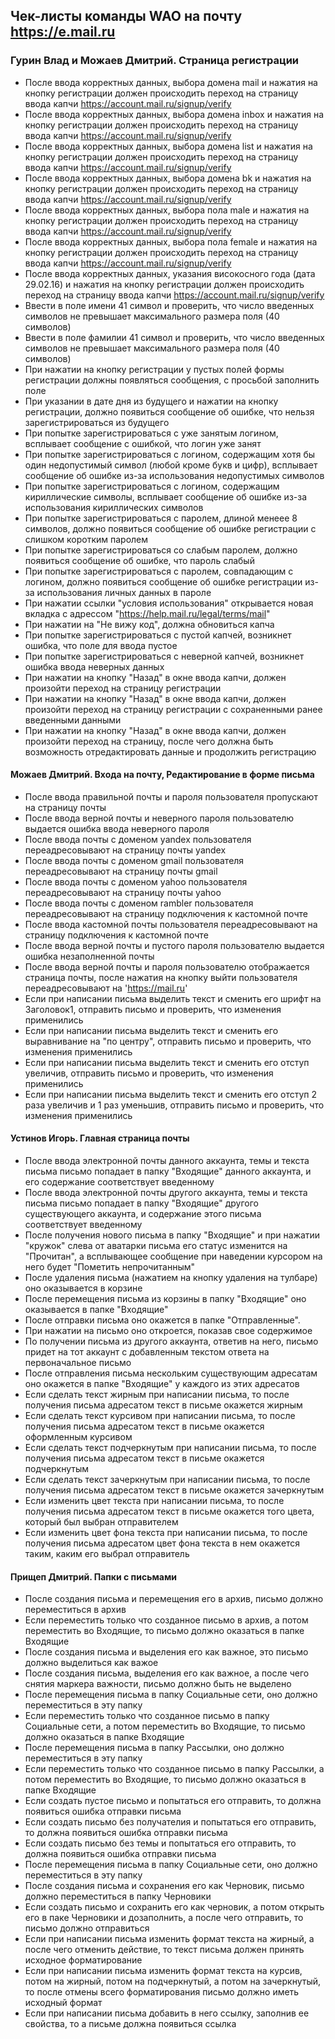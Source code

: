 ## Чек-листы команды WAO на почту https://e.mail.ru

### Гурин Влад и Можаев Дмитрий. Страница регистрации

* После ввода корректных данных, выбора домена mail и нажатия на кнопку регистрации должен происходить переход на страницу ввода капчи https://account.mail.ru/signup/verify
* После ввода корректных данных, выбора домена inbox и нажатия на кнопку регистрации должен происходить переход на страницу ввода капчи https://account.mail.ru/signup/verify
* После ввода корректных данных, выбора домена list и нажатия на кнопку регистрации должен происходить переход на страницу ввода капчи https://account.mail.ru/signup/verify
* После ввода корректных данных, выбора домена bk и нажатия на кнопку регистрации должен происходить переход на страницу ввода капчи https://account.mail.ru/signup/verify
* После ввода корректных данных, выбора пола male и нажатия на кнопку регистрации должен происходить переход на страницу ввода капчи https://account.mail.ru/signup/verify
* После ввода корректных данных, выбора пола female и нажатия на кнопку регистрации должен происходить переход на страницу ввода капчи https://account.mail.ru/signup/verify
* После ввода корректных данных, указания високосного года (дата 29.02.16) и нажатия на кнопку регистрации должен происходить переход на страницу ввода капчи https://account.mail.ru/signup/verify
* Ввести в поле имени 41 символ и проверить, что число введенных символов не превышает максимального размера поля (40 символов)
* Ввести в поле фамилии 41 символ и проверить, что число введенных символов не превышает максимального размера поля (40 символов)
* При нажатии на кнопку регистрации у пустых полей формы регистрации должны появляться сообщения, с просьбой заполнить поле
* При указании в дате дня из будущего и нажатии на кнопку регистрации, должно появиться сообщение об ошибке, что нельзя зарегистрироваться из будущего
* При попытке зарегистрироваться с уже занятым логином, всплывает сообщение с ошибкой, что логин уже занят
* При попытке зарегистрироваться с логином, содержащим хотя бы один недопустимый символ (любой кроме букв и цифр), всплывает сообщение об ошибке из-за использования недопустимых символов
* При попытке зарегистрироваться с логином, содержащим кириллические символы, всплывает сообщение об ошибке из-за использования кириллических символов
* При попытке зарегистрироваться с паролем, длиной менеее 8 символов, должно появиться сообщение об ошибке регистрации с слишком коротким паролем
* При попытке зарегистрироваться со слабым паролем, должно появиться сообщение об ошибке, что пароль слабый
* При попытке зарегистрироваться с паролем, совпадающим с логином, должно появиться сообщение об ошибке регистрации из-за использования личных данных в пароле
* При нажатии ссылки "условия использования" открывается новая вкладка с адрессом "https://help.mail.ru/legal/terms/mail"
* При нажатии на "Не вижу код", должна обновиться капча
* При попытке зарегистрироваться с пустой капчей, возникнет ошибка, что поле для ввода пустое
* При попытке зарегистрироваться с неверной капчей, возникнет ошибка ввода неверных данных
* При нажатии на кнопку "Назад" в окне ввода капчи, должен произойти переход на страницу регистрации
* При нажатии на кнопку "Назад" в окне ввода капчи, должен произойти переход на страницу регистрации с сохраненными ранее введенными данными
* При нажатии на кнопку "Назад" в окне ввода капчи, должен произойти переход на страницу, после чего должна быть возможность отредактировать данные и продолжить регистрацию

#### Можаев Дмитрий. Входа на почту, Редактирование в форме письма

* После ввода правильной почты и пароля пользователя пропускают на страницу почты
* После ввода верной почты и неверного пароля пользователю выдается ошибка ввода неверного пароля
* После ввода почты с доменом yandex пользователя переадресовывают на страницу почты yandex
* После ввода почты с доменом gmail пользователя переадресовывают на страницу почты gmail
* После ввода почты с доменом yahoo пользователя переадресовывают на страницу почты yahoo
* После ввода почты с доменом rambler пользователя переадресовывают на страницу подключения к кастомной почте
* После ввода кастомной почты пользователя переадресовывают на страницу подключения к кастомной почте
* После ввода верной почты и пустого пароля пользователю выдается ошибка незаполненной почты
* После ввода верной почты и пароля пользователю отображается страница почты, после нажатия на кнопку выйти пользователя переадресовывают на 'https://mail.ru'
* Если при написании письма выделить текст и сменить его шрифт на Заголовок1, отправить письмо и проверить, что изменения применились
* Если при написании письма выделить текст и сменить его выравнивание на "по центру", отправить письмо и проверить, что изменения применились
* Если при написании письма выделить текст и сменить его отступ увеличив, отправить письмо и проверить, что изменения применились
* Если при написании письма выделить текст и сменить его отступ 2 раза увеличив и 1 раз уменьшив, отправить письмо и проверить, что изменения применились

#### Устинов Игорь. Главная страница почты

* После ввода электронной почты данного аккаунта, темы и текста письма письмо попадает в папку "Входящие" данного аккаунта, и его содержание соответствует введенному
* После ввода электронной почты другого аккаунта, темы и текста письма письмо попадает в папку "Входящие" другого существующего аккаунта, и содержание этого письма соответствует введенному
* После получения нового письма в папку "Входящие" и при нажатии "кружок" слева от аватарки письма его статус изменится на "Прочитан", а всплывающее сообщение при наведении курсором на него будет "Пометить непрочитанным"
* После удаления письма (нажатием на кнопку удаления на тулбаре) оно оказывается в корзине
* После перемещения письма из корзины в папку "Входящие" оно оказывается в папке "Входящие"
* После отправки письма оно окажется в папке "Отправленные".
* При нажатии на письмо оно откроется, показав свое содержимое
* По получении письма из другого аккаунта, ответив на него, письмо придет на тот аккаунт с добавленным текстом ответа на первоначальное письмо
* После отправления письма нескольким существующим адресатам оно окажется в папке "Входящие" у каждого из этих адресатов
* Если сделать текст жирным при написании письма, то после получения письма адресатом текст в письме окажется жирным
* Если сделать текст курсивом при написании письма, то после получения письма адресатом текст в письме окажется оформленным курсивом
* Если сделать текст подчеркнутым при написании письма, то после получения письма адресатом текст в письме окажется подчеркнутым
* Если сделать текст зачеркнутым при написании письма, то после получения письма адресатом текст в письме окажется зачеркнутым
* Если изменить цвет текста при написании письма, то после получения письма адресатом текст в письме окажется того цвета, который был выбран отправителем
* Если изменить цвет фона текста при написании письма, то после получения письма адресатом цвет фона текста в нем окажется таким, каким его выбрал отправитель

#### Прищеп Дмитрий. Папки с письмами

* После создания письма и перемещения его в архив, письмо должно переместиться в архив
* Если переместить только что созданное письмо в архив, а потом переместить во Входящие, то письмо должно оказаться в папке Входящие
* После создания письма и выделения его как важное, это письмо должно выделиться как важое
* После создания письма, выделения его как важное, а после чего снятия маркера важности, письмо должно быть не выделено
* После перемещения письма в папку Социальные сети, оно должно переместиться в эту папку
* Если переместить только что созданное письмо в папку Социальные сети, а потом переместить во Входящие, то письмо должно оказаться в папке Входящие
* После перемещения письма в папку Рассылки, оно должно переместиться в эту папку
* Если переместить только что созданное письмо в папку Рассылки, а потом переместить во Входящие, то письмо должно оказаться в папке Входящие
* Если создать пустое письмо и попытаться его отправить, то должна появиться ошибка отправки письма
* Если создать письмо без получателия и попытаться его отправить, то должна появиться ошибка отправки письма
* Если создать письмо без темы и попытаться его отправить, то должна появиться ошибка отправки письма
* После перемещения письма в папку Социальные сети, оно должно переместиться в эту папку
* После создания письма и сохранения его как Черновик, письмо должно переместиться в папку Черновики
* Если создать письмо и сохранить его как черновик, а потом открыть его в паке Черновики и дозаполнить, а после чего отправить, то письмо должно отправиться
* Если при написании письма изменить формат текста на жирный, а после чего отменить действие, то текст письма должен принять исходное форматирование
* Если при написании письма изменить формат текста на курсив, потом на жирный, потом на подчеркнутый, а потом на зачеркнутый, то после отмены всего форматирования письмо должно иметь исходный формат
* Если при написании письма добавить в него ссылку, заполнив ее свойства, то а письме должна появиться ссылка
